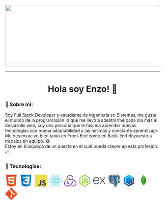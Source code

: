 <div id="header" align="center">
    <img src="https://media.giphy.com/media/CXnj3jCwvETngjy11B/giphy-downsized-large.gif" width="700" height="200"/>
</div>

---

<h1 align="center">Hola soy Enzo! 👋</h1>


### 🧑 Sobre mi:

Soy Full Stack Developer y estudiante de Ingeniería en Sistemas, me gusta el mundo de la programación lo que me llevó a adentrarme cada dia más al desarrollo web, soy una persona que le fascina aprender nuevas tecnologías con buena adaptabilidad a las mismas y constante aprendizaje. Me desenvuelvo bien tanto en Front-End como en Back-End dispuesto a trabajos en equipo. 😄   
Estoy en búsqueda de un puesto en el cuál pueda crecer en esta profesión. 📈


<div id="tec" align="left">
    <h3>🔨 Tecnologías:</h3>
    <div>
        <img src="https://github.com/devicons/devicon/blob/master/icons/html5/html5-original.svg" title="HTML5" alt="HTML" width="40" weight="40" />&nbsp;
        <img src="https://github.com/devicons/devicon/blob/master/icons/css3/css3-original.svg" title="CSS" alt="CSS" width="40" weight="40" />&nbsp;
        <img src="https://github.com/devicons/devicon/blob/master/icons/javascript/javascript-original.svg" title="JavaScript" alt="JavaScript" width="40" weight="40" />&nbsp;
        <img src="https://github.com/devicons/devicon/blob/master/icons/react/react-original.svg" title="React" alt="React" width="40" weight="40" />&nbsp;
        <img src="https://github.com/devicons/devicon/blob/master/icons/redux/redux-original.svg" title="Redux" alt="Redux" width="40" weight="40" />&nbsp;
        <img src="https://github.com/devicons/devicon/blob/master/icons/nodejs/nodejs-original.svg" title="NodeJs" alt="NodeJs" width="40" weight="40" />&nbsp;
        <img src="https://github.com/devicons/devicon/blob/master/icons/express/express-original.svg" title="Express" alt="Express" width="40" weight="40" />&nbsp;
        <img src="https://github.com/devicons/devicon/blob/master/icons/postgresql/postgresql-original.svg" title="SQL" alt="SQL" width="40" weight="40" />&nbsp;
        <img src="https://github.com/devicons/devicon/blob/master/icons/sequelize/sequelize-original.svg" title="Sequelize" alt="Sequelize" width="40" weight="40" />&nbsp;
        <img src="https://github.com/devicons/devicon/blob/master/icons/mongodb/mongodb-original.svg" title="Mongo" alt="Mongo" width="40" weight="40" />&nbsp;
        <img src="https://github.com/devicons/devicon/blob/master/icons/git/git-original.svg" title="Git" alt="Git" width="40" weight="40" />&nbsp;
    </div>
</div>

<!--


Here are some ideas to get you started:

- 🔭 I’m currently working on ...
- 🌱 I’m currently learning ...
- 👯 I’m looking to collaborate on ...
- 🤔 I’m looking for help with ...
- 💬 Ask me about ...
- 📫 How to reach me: ...
- 😄 Pronouns: ...
- ⚡ Fun fact: ...
-->
